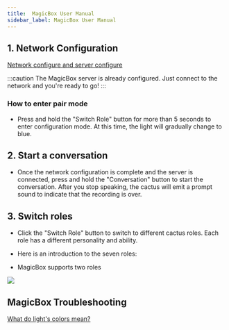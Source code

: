 ```yaml
---
title:  MagicBox User Manual
sidebar_label: MagicBox User Manual
---
```


<!-- ## 视频指引

### 在 B 站观看

- [Folotoy AI 语音对话魔改玩具上手指南](https://www.bilibili.com/video/BV12z4y1N7ne)

<iframe
  width="100%"
  height="600"
  src="//player.bilibili.com/player.html?aid=282570656&bvid=BV1Hc41117my&cid=1376386243&p=1"
  scrolling="no"
  border="0"
  frameBorder="no"
  framespacing="0"
  allowFullScreen={true}
>
  {" "}
</iframe>

### 在 YouTube 观看

- [仙人掌 AI 大模型对话玩具](https://www.youtube.com/watch?v=oXxzM-v_f30) -->

## 1. Network Configuration

[Network configure and server configure](./wifi-connect.md)

:::caution
The MagicBox server is already configured. Just connect to the network and you're ready to go!
:::


### How to enter pair mode

- Press and hold the "Switch Role" button for more than 5 seconds to enter configuration mode. At this time, the light will gradually change to blue.

<!-- ### 1. 打开玩具背面的开关以供电。耳朵处于蓝色闪烁的灯光表示玩具已进入配对模式。如果没有自动进入配对模式，参考“常见问题-火火兔如何进入配对模式”

### 2. 连接到玩具的热点 -->


## 2. Start a conversation

- Once the network configuration is complete and the server is connected, press and hold the "Conversation" button to start the conversation. After you stop speaking, the cactus will emit a prompt sound to indicate that the recording is over.

## 3. Switch roles

- Click the "Switch Role" button to switch to different cactus roles. Each role has a different personality and ability.

- Here is an introduction to the seven roles:

- MagicBox supports two roles

<img src="https://github.com/FoloToy/folotoy-doc/assets/41461127/2d91229c-b205-48d5-92fa-10a27f2db349" />





<!-- <img src="https://github.com/FoloToy/folotoy-doc/assets/41461127/ae8bed1b-9a7e-4aff-866e-188a3a77b231" /> -->

## MagicBox Troubleshooting

[What do light's colors mean?](../faq.md#what-do-lights-colors-mean)



